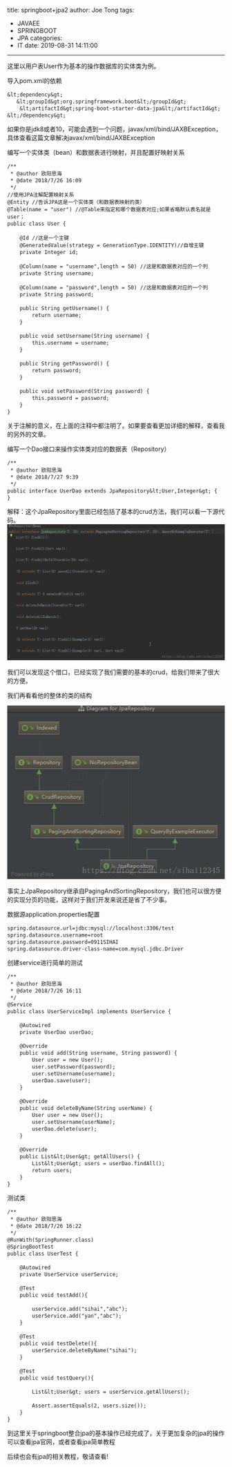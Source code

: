 title: springboot+jpa2
author: Joe Tong
tags:
  - JAVAEE
  - SPRINGBOOT
  - JPA
categories:
  - IT
date: 2019-08-31 14:11:00
---
这里以用户表User作为基本的操作数据库的实体类为例。

导入pom.xml的依赖
```
&lt;dependency&gt;
   &lt;groupId&gt;org.springframework.boot&lt;/groupId&gt;
    &lt;artifactId&gt;spring-boot-starter-data-jpa&lt;/artifactId&gt;
&lt;/dependency&gt;
```

如果你是jdk8或者10，可能会遇到一个问题，javax/xml/bind/JAXBException，具体查看这篇文章解决javax/xml/bind/JAXBException

编写一个实体类（bean）和数据表进行映射，并且配置好映射关系

```
/**
 * @author 欧阳思海
 * @date 2018/7/26 16:09
 */
//使用JPA注解配置映射关系
@Entity //告诉JPA这是一个实体类（和数据表映射的类）
@Table(name = "user") //@Table来指定和哪个数据表对应;如果省略默认表名就是user；
public class User {

    @Id //这是一个主键
    @GeneratedValue(strategy = GenerationType.IDENTITY)//自增主键
    private Integer id;

    @Column(name = "username",length = 50) //这是和数据表对应的一个列
    private String username;

    @Column(name = "password",length = 50) //这是和数据表对应的一个列
    private String password;

    public String getUsername() {
        return username;
    }

    public void setUsername(String username) {
        this.username = username;
    }

    public String getPassword() {
        return password;
    }

    public void setPassword(String password) {
        this.password = password;
    }
}
```

关于注解的意义，在上面的注释中都注明了。如果要查看更加详细的解释，查看我的另外的文章。

编写一个Dao接口来操作实体类对应的数据表（Repository）

```
/**
 * @author 欧阳思海
 * @date 2018/7/27 9:39
 */
public interface UserDao extends JpaRepository&lt;User,Integer&gt; {
}
```


解释：这个JpaRepository里面已经包括了基本的crud方法，我们可以看一下源代码。
![upload successful](/images/pasted-108.png)

我们可以发现这个借口，已经实现了我们需要的基本的crud，给我们带来了很大的方便。

我们再看看他的整体的类的结构

![upload successful](/images/pasted-110.png)


事实上JpaRepository继承自PagingAndSortingRepository，我们也可以很方便的实现分页的功能，这样对于我们开发来说还是省了不少事。

数据源application.properties配置

```
spring.datasource.url=jdbc:mysql://localhost:3306/test
spring.datasource.username=root
spring.datasource.password=0911SIHAI
spring.datasource.driver-class-name=com.mysql.jdbc.Driver
```

创建service进行简单的测试

```
/**
 * @author 欧阳思海
 * @date 2018/7/26 16:11
 */
@Service
public class UserServiceImpl implements UserService {

    @Autowired
    private UserDao userDao;

    @Override
    public void add(String username, String password) {
        User user = new User();
        user.setPassword(password);
        user.setUsername(username);
        userDao.save(user);
    }

    @Override
    public void deleteByName(String userName) {
        User user = new User();
        user.setUsername(userName);
        userDao.delete(user);
    }

    @Override
    public List&lt;User&gt; getAllUsers() {
        List&lt;User&gt; users = userDao.findAll();
        return users;
    }
}
```

测试类

```
/**
 * @author 欧阳思海
 * @date 2018/7/26 16:22
 */
@RunWith(SpringRunner.class)
@SpringBootTest
public class UserTest {

    @Autowired
    private UserService userService;

    @Test
    public void testAdd(){

        userService.add("sihai","abc");
        userService.add("yan","abc");
    }

    @Test
    public void testDelete(){
        userService.deleteByName("sihai");
    }

    @Test
    public void testQuery(){

        List&lt;User&gt; users = userService.getAllUsers();

        Assert.assertEquals(2, users.size());
    }
}
```
到这里关于springboot整合jpa的基本操作已经完成了，关于更加复杂的jpa的操作可以查看jpa官网，或者查看jpa简单教程

后续也会有jpa的相关教程，敬请查看!


